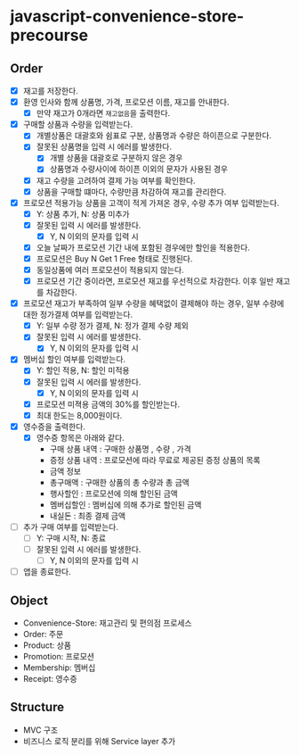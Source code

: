 # javascript-convenience-store-precourse

## Order

- [x] 재고를 저장한다.
- [x] 환영 인사와 함께 상품명, 가격, 프로모션 이름, 재고를 안내한다.
  - [x] 만약 재고가 0개라면 `재고없음`을 출력한다.
- [x] 구매할 상품과 수량을 입력받는다.
  - [x] 개별상품은 대괄호와 쉼표로 구분, 상품명과 수량은 하이픈으로 구분한다.
  - [x] 잘못된 상품명을 입력 시 에러를 발생한다.
    - [x] 개별 상품을 대괄호로 구분하지 않은 경우
    - [x] 상품명과 수량사이에 하이픈 이외의 문자가 사용된 경우
  - [x] 재고 수량을 고려하여 결제 가능 여부를 확인한다.
  - [x] 상품을 구매할 떄마다, 수량만큼 차감하여 재고를 관리한다.
- [x] 프로모션 적용가능 상품을 고객이 적게 가져온 경우, 수량 추가 여부 입력받는다.
  - [x] Y: 상품 추가, N: 상품 미추가
  - [x] 잘못된 입력 시 에러를 발생한다.
    - [x] Y, N 이외의 문자를 입력 시
  - [x] 오늘 날짜가 프로모션 기간 내에 포함된 경우에만 할인을 적용한다.
  - [x] 프로모션은 Buy N Get 1 Free 형태로 진행된다.
  - [x] 동일상품에 여러 프로모션이 적용되지 않는다.
  - [x] 프로모션 기간 중이라면, 프로모션 재고를 우선적으로 차감한다. 이후 일반 재고를 차감한다.
- [x] 프로모션 재고가 부족하여 일부 수량을 혜택없이 결제해야 하는 경우, 일부 수량에 대한 정가결제 여부를 입력받는다.
  - [x] Y: 일부 수량 정가 결제, N: 정가 결제 수량 제외
  - [x] 잘못된 입력 시 에러를 발생한다.
    - [x] Y, N 이외의 문자를 입력 시
- [x] 멤버십 할인 여부를 입력받는다.
  - [x] Y: 할인 적용, N: 할인 미적용
  - [x] 잘못된 입력 시 에러를 발생한다.
    - [x] Y, N 이외의 문자를 입력 시
  - [x] 프로모션 미젹용 금액의 30%를 할인받는다.
  - [x] 최대 한도는 8,000원이다.
- [x] 영수증을 출력한다.
  - [x] 영수증 항목은 아래와 같다.
    - 구매 상품 내역 : 구매한 상품명 , 수량 , 가격
    - 증정 상품 내역 : 프로모션에 따라 무료로 제공된 증정 상품의 목록
    - 금액 정보
    - 총구매액 : 구매한 상품의 총 수량과 총 금액
    - 행사할인 : 프로모션에 의해 할인된 금액
    - 멤버십할인 : 멤버십에 의해 추가로 할인된 금액
    - 내실돈 : 최종 결제 금액
- [ ] 추가 구매 여부를 입력받는다.
  - [ ] Y: 구매 시작, N: 종료
  - [ ] 잘못된 입력 시 에러를 발생한다.
    - [ ] Y, N 이외의 문자를 입력 시
- [ ] 앱을 종료한다.

## Object

- Convenience-Store: 재고관리 및 편의점 프로세스
- Order: 주문
- Product: 상품
- Promotion: 프로모션
- Membership: 멤버십
- Receipt: 영수증

## Structure

- MVC 구조
- 비즈니스 로직 분리를 위해 Service layer 추가
